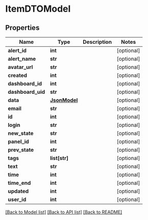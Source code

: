 # ItemDTOModel

## Properties
Name | Type | Description | Notes
------------ | ------------- | ------------- | -------------
**alert_id** | **int** |  | [optional] 
**alert_name** | **str** |  | [optional] 
**avatar_url** | **str** |  | [optional] 
**created** | **int** |  | [optional] 
**dashboard_id** | **int** |  | [optional] 
**dashboard_uid** | **str** |  | [optional] 
**data** | [**JsonModel**](JsonModel.md) |  | [optional] 
**email** | **str** |  | [optional] 
**id** | **int** |  | [optional] 
**login** | **str** |  | [optional] 
**new_state** | **str** |  | [optional] 
**panel_id** | **int** |  | [optional] 
**prev_state** | **str** |  | [optional] 
**tags** | **list[str]** |  | [optional] 
**text** | **str** |  | [optional] 
**time** | **int** |  | [optional] 
**time_end** | **int** |  | [optional] 
**updated** | **int** |  | [optional] 
**user_id** | **int** |  | [optional] 

[[Back to Model list]](../README.md#documentation-for-models) [[Back to API list]](../README.md#documentation-for-api-endpoints) [[Back to README]](../README.md)


